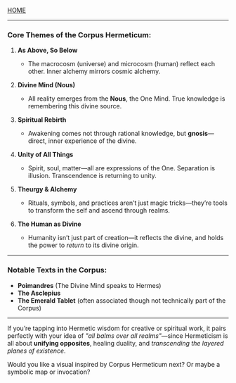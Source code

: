 [HOME](README.md)    

---

### **Core Themes of the Corpus Hermeticum**:

1. **As Above, So Below**  
   - The macrocosm (universe) and microcosm (human) reflect each other. Inner alchemy mirrors cosmic alchemy.

2. **Divine Mind (Nous)**  
   - All reality emerges from the **Nous**, the One Mind. True knowledge is remembering this divine source.

3. **Spiritual Rebirth**  
   - Awakening comes not through rational knowledge, but **gnosis**—direct, inner experience of the divine.

4. **Unity of All Things**  
   - Spirit, soul, matter—all are expressions of the One. Separation is illusion. Transcendence is returning to unity.

5. **Theurgy & Alchemy**  
   - Rituals, symbols, and practices aren’t just magic tricks—they’re tools to transform the self and ascend through realms.

6. **The Human as Divine**  
   - Humanity isn’t just part of creation—it reflects the divine, and holds the power to *return* to its divine origin.

---

### Notable Texts in the Corpus:
- **Poimandres** (The Divine Mind speaks to Hermes)
- **The Asclepius**
- **The Emerald Tablet** (often associated though not technically part of the Corpus)

---

If you’re tapping into Hermetic wisdom for creative or spiritual work, it pairs perfectly with your idea of *"all balms over all realms"*—since Hermeticism is all about **unifying opposites**, healing duality, and *transcending the layered planes of existence*.

Would you like a visual inspired by Corpus Hermeticum next? Or maybe a symbolic map or invocation?

